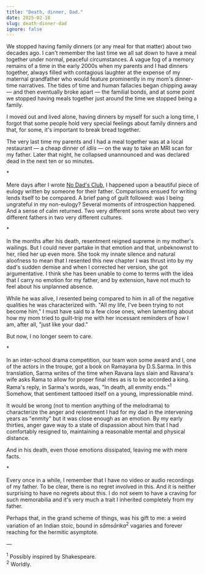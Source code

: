 ```yaml
---
title: "Death, dinner, Dad."
date: 2025-02-18
slug: death-dinner-dad
ignore: false
---
```


We stopped having family dinners (or any meal for that matter) about two decades ago. I can't remember the last time we all sat down to have a meal together under normal, peaceful circumstances. A vague fog of a memory remains of a time in the early 2000s when my parents and I had dinners together, always filled with contagious laughter at the expense of my maternal grandfather who would feature prominently in my mom's dinner-time narratives. The tides of time and human fallacies began chipping away — and then eventually broke apart — the familial bonds, and at some point we stopped having meals together just around the time we stopped being a family.

I moved out and lived alone, having dinners by myself for such a long time, I forgot that some people hold very special feelings about family dinners and that, for some, it's important to break bread together.

The very last time my parents and I had a meal together was at a local restaurant — a cheap dinner of _idlis_ — on the way to take an MRI scan for my father. Later that night, he collapsed unannounced and was declared dead in the next ten or so minutes.

\*

Mere days after I wrote [No Dad's Club](./no-dads-club), I happened upon a beautiful piece of eulogy written by someone for their father. Comparisons ensued for writing lends itself to be compared. A brief pang of guilt followed: was I being ungrateful in my non-eulogy? Several moments of introspection happened. And a sense of calm returned. Two very different sons wrote about two very different fathers in two very different cultures.

\*

In the months after his death, resentment reigned supreme in my mother's wailings. But I could never partake in that emotion and that, unbeknownst to her, riled her up even more. She took my innate silence and natural aloofness to mean that I resented this new chapter I was thrust into by my dad's sudden demise and when I corrected her version, she got argumentative. I think she has been unable to come to terms with the idea that I carry no emotion for my father, and by extension, have not much to feel about his unplanned absence.

While he was alive, I resented being compared to him in all of the negative qualities he was characterized with. "All my life, I've been trying to not become him," I must have said to a few close ones, when lamenting about how my mom tried to guilt-trip me with her incessant reminders of how I am, after all, "just like your dad."

But now, I no longer seem to care.

\*

In an inter-school drama competition, our team won some award and I, one of the actors in the troupe, got a book on Ramayana by D.S.Sarma. In this translation, Sarma writes of the time when Ravana lays slain and Ravana's wife asks Rama to allow for proper final rites as is to be accorded a king. Rama's reply, in Sarma's words, was, "In death, all enmity ends."<sup>1</sup> Somehow, that sentiment tattooed itself on a young, impressionable mind.

It would be wrong (not to mention anything of the melodrama) to characterize the anger and resentment I had for my dad in the intervening years as "enmity" but it was close enough as an emotion. By my early thirties, anger gave way to a state of dispassion about him that I had comfortably resigned to, maintaining a reasonable mental and physical distance.

And in his death, even those emotions dissipated, leaving me with mere facts.

\*

Every once in a while, I remember that I have no video or audio recordings of my father. To be clear, there is no regret involved in this. And it is neither surprising to have no regrets about this. I do not seem to have a craving for such memorabilia and it's very much a trait I inherited completely from my father.

Perhaps that, in the grand scheme of things, was his gift to me: a weird variation of an Indian stoic, bound in _sāmsārika_<sup>2</sup> vagaries and forever reaching for the hermitic asymptote.

—

<span class="footnote"><sup>1</sup> Possibly inspired by Shakespeare.</span> <br /><span class="footnote"><sup>2</sup> Worldly.</span>
